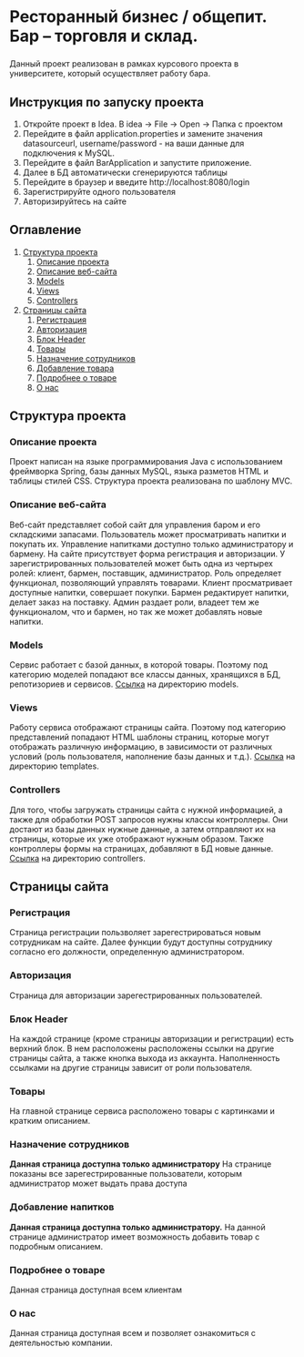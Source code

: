 # Ресторанный бизнес / общепит. Бар – торговля и склад.
<h3 align="center"></h3>

Данный проект реализован в рамках курсового проекта в университете, который осуществляет работу бара.

##  Инструкция по запуску проекта
1. Откройте проект в Idea. В idea -> File -> Open -> Папка с проектом
2. Перейдите в файл application.properties и замените значения datasourceurl, username/password - на ваши данные для подключения к MySQL.
3. Перейдите в файл BarApplication и запустите приложение.
4. Далее в БД автоматически сгенерируются таблицы
5. Перейдите в браузер и введите http://localhost:8080/login
6. Зарегистрируйте одного пользователя
7. Авторизируйтесь на сайте

## Оглавление

1. [Структура проекта](#Структура-проекта)
   1. [Описание проекта](#Описание-проекта)
   2. [Описание веб-сайта](#Описание-веб-сайта)
   3. [Models](#Models)
   4. [Views](#Views)
   5. [Controllers](#Controllers)
2. [Страницы сайта](#Страницы-сайта)
   1. [Регистрация](#Регистрация)
   2. [Авторизация](#Авторизация)
   3. [Блок Header ](#Блок-Header)
   4. [Товары](#Товары)
   5. [Назначение сотрудников](#Назначение-сотрудников)
   6. [Добавление товара](#Добавление-товара)
   7. [Подробнее о товаре](#Подробнее-о-товаре)
   8. [О нас](#О-нас)

## Структура проекта
 
### Описание проекта
Проект написан на языке программирования Java с использованием фреймворка 
Spring, базы данных MySQL, языка разметов HTML и таблицы стилей CSS. 
Структура проекта реализована по шаблону MVC. 
### Описание веб-сайта
Веб-сайт представляет собой сайт для управления баром и его складскими запасами. Пользователь может 
просматривать напитки и покупать их. Управление напитками доступно только администратору и бармену. На сайте присутствует форма
регистрация и авторизации. У 
зарегистрированных пользователей может быть одна из 
чертырех ролей: клиент, бармен, поставщик, администратор.
Роль определяет функционал, позволяющий управлять товарами. 
Клиент просматривает доступные напитки, совершает покупки.
Бармен редактирует напитки, делает заказ на поставку.
Админ раздает роли, владеет тем же функционалом, что и бармен, но так же может добавлять новые напитки.
### Models
Сервис работает с базой данных, в которой товары. Поэтому под категорию моделей
попадают все классы данных, 
хранящихся в БД, репотизориев и сервисов. 
[Ссылка](https://github.com/TsukiNoHikari102/Bar/tree/main/Bar/Bar/src/main/java/com/Bar/blog/models) 
на директорию models. 
### Views
Работу сервиса отображают страницы сайта. Поэтому под 
категорию представлений попадают HTML шаблоны страниц,
которые могут отображать различную информацию, в 
зависимости от различных условий (роль пользователя, 
наполнение базы данных и т.д.).
[Ссылка](https://github.com/TsukiNoHikari102/Bar/tree/main/Bar/Bar/src/main/java/com/Bar/blog/repositories)
на директорию templates.
### Controllers
Для того, чтобы загружать страницы сайта с нужной 
информацией, а также для обработки POST запросов 
нужны классы контроллеры. Они достают из
базы данных нужные данные, а затем отправляют их на страницы, 
которые их уже отображают нужным образом. Также 
контроллеры формы на страницах, добавляют в БД новые
данные.
[Ссылка](https://github.com/TsukiNoHikari102/Bar/tree/main/Bar/Bar/src/main/java/com/Bar/blog/controllers)
на директорию controllers.
## Страницы сайта
### Регистрация
Страница регистрации пользволяет зарегестрироваться новым сотрудникам на сайте. 
Далее функции будут доступны сотруднику согласно его должности, 
определенную администратором.
### Авторизация
Страница для авторизации зарегестрированных пользователей.
### Блок Header 
На каждой странице (кроме страницы авторизации и регистрации) есть 
верхний блок. В нем расположены расположены ссылки на другие страницы сайта,
а также кнопка выхода из аккаунта. Наполненность ссылками на другие страницы 
зависит от роли пользователя.
### Товары
На главной странице сервиса расположено товары с картинками и кратким описанием.

### Назначение сотрудников
**Данная страница доступна только администратору**
На странице показаны все зарегестрированные пользователи, которым администратор может выдать права доступа
### Добавление напитков
**Данная страница доступна только администратору.**
На данной странице администратор имеет возможность добавить товар с подробным описанием.



### Подробнее о товаре
Данная страница доступная всем клиентам

### О нас
Данная страница доступная всем и позволяет ознакомиться с деятельностью компании.








